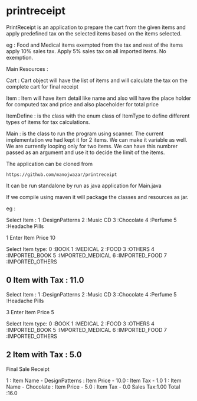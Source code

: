 printreceipt
============

PrintReceipt is an application to prepare the cart from the given items and apply predefined
tax on the selected items based on the items selected.

eg : Food and Medical items exempted from the tax and rest of the items apply 10% sales tax.
	  Apply 5% sales tax on all imported items. No exemption.
	  

Main Resources :

Cart : Cart object will have the list of items and will calculate the tax on the complete cart for final receipt

Item : Item will have item detail like name and also will have the place holder for computed tax and price and also placeholder for total price

ItemDefine : is the class with the enum class of ItemType to define different types of items for tax calculations.

Main : is the class to run the program using scanner. The current implementation we had kept it for 2 items. 
	   We can make it variable as well. We are currently looping only for two items. We can have this numbrer passed as an argument and use it to decide the limit of the items.
	   
	   
The application can be cloned from 

	https://github.com/manojwazar/printreceipt

It can be run standalone by run as java application for Main.java

If we compile using maven it will package the classes and resources as jar.


eg :


 

 Select Item : 
1 :DesignPatterns
2 :Music CD
3 :Chocolate
4 :Perfume
5 :Headache Pills

1
Enter Item Price
10

 Select Item type: 
0 :BOOK
1 :MEDICAL
2 :FOOD
3 :OTHERS
4 :IMPORTED_BOOK
5 :IMPORTED_MEDICAL
6 :IMPORTED_FOOD
7 :IMPORTED_OTHERS

0
Item with Tax : 11.0
------------------------------------------------- 


 Select Item : 
1 :DesignPatterns
2 :Music CD
3 :Chocolate
4 :Perfume
5 :Headache Pills

3
Enter Item Price
5

 Select Item type: 
0 :BOOK
1 :MEDICAL
2 :FOOD
3 :OTHERS
4 :IMPORTED_BOOK
5 :IMPORTED_MEDICAL
6 :IMPORTED_FOOD
7 :IMPORTED_OTHERS

2
Item with Tax : 5.0
------------------------------------------------- 

Final Sale Receipt 


1 : Item Name - DesignPatterns : Item Price - 10.0 : Item Tax - 1.0
1 : Item Name - Chocolate : Item Price - 5.0 : Item Tax - 0.0
Sales Tax:1.00
Total :16.0

